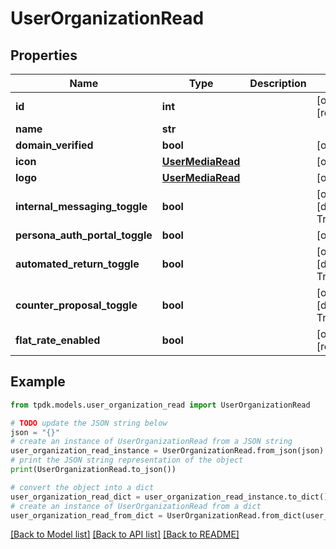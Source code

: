 # UserOrganizationRead



## Properties

Name | Type | Description | Notes
------------ | ------------- | ------------- | -------------
**id** | **int** |  | [optional] [readonly] 
**name** | **str** |  | 
**domain_verified** | **bool** |  | [optional] 
**icon** | [**UserMediaRead**](UserMediaRead.md) |  | [optional] 
**logo** | [**UserMediaRead**](UserMediaRead.md) |  | [optional] 
**internal_messaging_toggle** | **bool** |  | [optional] [default to True]
**persona_auth_portal_toggle** | **bool** |  | [optional] 
**automated_return_toggle** | **bool** |  | [optional] [default to True]
**counter_proposal_toggle** | **bool** |  | [optional] [default to True]
**flat_rate_enabled** | **bool** |  | [optional] [readonly] 

## Example

```python
from tpdk.models.user_organization_read import UserOrganizationRead

# TODO update the JSON string below
json = "{}"
# create an instance of UserOrganizationRead from a JSON string
user_organization_read_instance = UserOrganizationRead.from_json(json)
# print the JSON string representation of the object
print(UserOrganizationRead.to_json())

# convert the object into a dict
user_organization_read_dict = user_organization_read_instance.to_dict()
# create an instance of UserOrganizationRead from a dict
user_organization_read_from_dict = UserOrganizationRead.from_dict(user_organization_read_dict)
```
[[Back to Model list]](../README.md#documentation-for-models) [[Back to API list]](../README.md#documentation-for-api-endpoints) [[Back to README]](../README.md)


